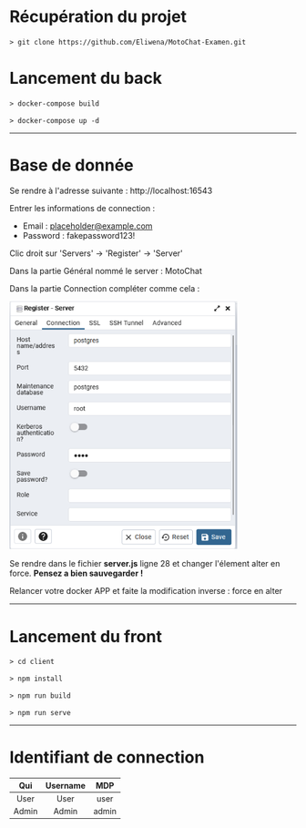 # Récupération du projet

```console
> git clone https://github.com/Eliwena/MotoChat-Examen.git
```

# Lancement du back

```console
> docker-compose build 
```

```console
> docker-compose up -d
```
---
# Base de donnée 

Se rendre à l'adresse suivante : http://localhost:16543

Entrer les informations de connection : 
- Email : placeholder@example.com
- Password : fakepassword123!

Clic droit sur 'Servers' → 'Register' → 'Server'

Dans la partie Général nommé le server : MotoChat

Dans la partie Connection compléter comme cela : 

<img src="./imagesInfo/register_server.png"
     alt="Markdown Monster icon" width="400" />

Se rendre dans le fichier **server.js** ligne 28 et changer l'élement alter en force. **Pensez a bien sauvegarder !**

Relancer votre docker APP et faite la modification inverse : force en alter

---
# Lancement du front

```console
> cd client
```

```console
> npm install
```

```console
> npm run build
```

```console
> npm run serve
```

---
# Identifiant de connection 



|Qui | Username | MDP |
|:-:|:-:|:-:|
| User | User | user |
| Admin | Admin | admin |

